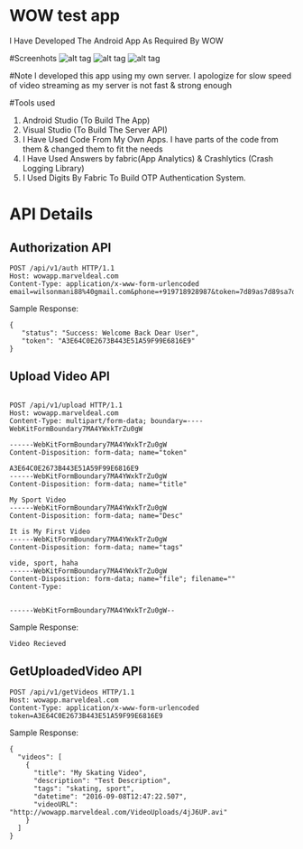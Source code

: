 # WOW test app
I Have Developed The Android App As Required By WOW

#Screenhots
![alt tag](https://github.com/AppAndro/WOW/raw/master/Screenshot_2016-09-09-17-43-36.png)
![alt tag](https://github.com/AppAndro/WOW/raw/master/Screenshot_2016-09-09-17-44-24.png)
![alt tag](https://github.com/AppAndro/WOW/raw/master/Screenshot_2016-09-09-17-44-56.png)

#Note
I developed this app using my own server. I apologize for slow speed of video streaming as my server is not fast & strong enough

#Tools used
1. Android Studio (To Build The App)
2. Visual Studio (To Build The Server API)
3. I Have Used Code From My Own Apps. I have parts of the code from them & changed them to fit the needs
4. I Have Used Answers by fabric(App Analytics) & Crashlytics (Crash Logging Library)
5. I Used Digits By Fabric To Build OTP Authentication System.

# API Details
## Authorization API
   ```
POST /api/v1/auth HTTP/1.1
Host: wowapp.marveldeal.com
Content-Type: application/x-www-form-urlencoded
email=wilsonmani88%40gmail.com&phone=+919718928987&token=7d89as7d89sa7d89s7a89780yilkhjkhjk
   ```
Sample Response:
```
{
   "status": "Success: Welcome Back Dear User",
   "token": "A3E64C0E2673B443E51A59F99E6816E9"
}
```
## Upload Video API
```

POST /api/v1/upload HTTP/1.1
Host: wowapp.marveldeal.com
Content-Type: multipart/form-data; boundary=----WebKitFormBoundary7MA4YWxkTrZu0gW

------WebKitFormBoundary7MA4YWxkTrZu0gW
Content-Disposition: form-data; name="token"

A3E64C0E2673B443E51A59F99E6816E9
------WebKitFormBoundary7MA4YWxkTrZu0gW
Content-Disposition: form-data; name="title"

My Sport Video
------WebKitFormBoundary7MA4YWxkTrZu0gW
Content-Disposition: form-data; name="Desc"

It is My First Video
------WebKitFormBoundary7MA4YWxkTrZu0gW
Content-Disposition: form-data; name="tags"

vide, sport, haha
------WebKitFormBoundary7MA4YWxkTrZu0gW
Content-Disposition: form-data; name="file"; filename=""
Content-Type: 


------WebKitFormBoundary7MA4YWxkTrZu0gW--
```
Sample Response:
```
Video Recieved
```
## GetUploadedVideo API
```
POST /api/v1/getVideos HTTP/1.1
Host: wowapp.marveldeal.com
Content-Type: application/x-www-form-urlencoded
token=A3E64C0E2673B443E51A59F99E6816E9
```
Sample Response:
```
{
  "videos": [
    {
      "title": "My Skating Video",
      "description": "Test Description",
      "tags": "skating, sport",
      "datetime": "2016-09-08T12:47:22.507",
      "videoURL": "http://wowapp.marveldeal.com/VideoUploads/4jJ6UP.avi"
    }
  ]
}
```

